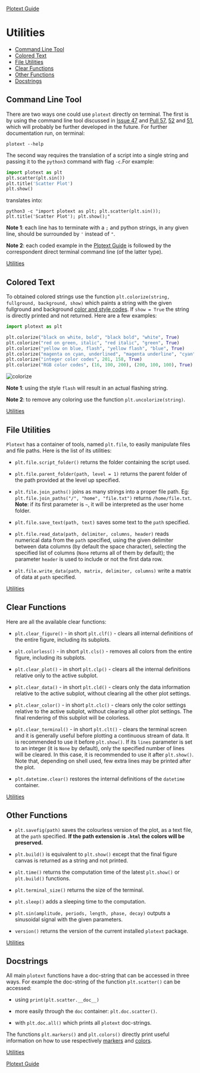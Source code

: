 [Plotext Guide](https://github.com/piccolomo/plotext#guide)


# Utilities
- [Command Line Tool](https://github.com/piccolomo/plotext/blob/master/readme/utilities.md#command-line-tool)
- [Colored Text](https://github.com/piccolomo/plotext/blob/master/readme/utilities.md#colored-text)
- [File Utilities](https://github.com/piccolomo/plotext/blob/master/readme/utilities.md#file-utilities)
- [Clear Functions](https://github.com/piccolomo/plotext/blob/master/readme/utilities.md#clear-functions)
- [Other Functions](https://github.com/piccolomo/plotext/blob/master/readme/utilities.md#other-functions)
- [Docstrings](https://github.com/piccolomo/plotext/blob/master/readme/utilities.md#docstrings)


## Command Line Tool

There are two ways one could use `plotext` directly on terminal. The first is by using the command line tool discussed in [Issue 47](https://github.com/piccolomo/plotext/issues/47) and [Pull 57](https://github.com/piccolomo/plotext/pull/57), [52](https://github.com/piccolomo/plotext/pull/52) and [51](https://github.com/piccolomo/plotext/pull/51), which will probably be further developed in the future. For further documentation run, on terminal:
```console
plotext --help
```
The second way requires the translation of a script into a single string and passing it to the `python3` command with flag `-c`.For example:
```python
import plotext as plt
plt.scatter(plt.sin())
plt.title('Scatter Plot')
plt.show()
```
translates into:
```console
python3 -c "import plotext as plt; plt.scatter(plt.sin()); plt.title('Scatter Plot'); plt.show();"
```
**Note 1**: each line has to terminate with a `;` and python strings, in any given line, should be surrounded by `'` instead of `"`. 

**Note 2**: each coded example in the [Plotext Guide](https://github.com/piccolomo/plotext#guide) is followed by the correspondent direct terminal command line (of the latter type).

[Utilities](https://github.com/piccolomo/plotext/blob/master/readme/utilities.md#utilities)


## Colored Text

To obtained colored strings use the function `plt.colorize(string, fullground, background, show)` which paints a string with the given fullground and background [color and style codes](https://github.com/piccolomo/plotext/blob/master/readme/aspect.md#marker-colors). If `show = True` the string is directly printed and not returned. Here are a few examples:
```python
import plotext as plt

plt.colorize("black on white, bold", "black bold", "white", True)
plt.colorize("red on green, italic", "red italic", "green", True)
plt.colorize("yellow on blue, flash", "yellow flash", "blue", True)
plt.colorize("magenta on cyan, underlined", "magenta underline", "cyan", True)
plt.colorize("integer color codes", 201, 158, True)
plt.colorize("RGB color codes", (16, 100, 200), (200, 100, 100), True)
```
![colorize](https://raw.githubusercontent.com/piccolomo/plotext/master/images/colorize.png)

**Note 1**: using the style `flash` will result in an actual flashing string.

**Note 2**: to remove any coloring use the function `plt.uncolorize(string)`.

[Utilities](https://github.com/piccolomo/plotext/blob/master/readme/utilities.md#utilities)


## File Utilities

`Plotext` has a container of tools, named `plt.file`, to easily manipulate files and file paths. Here is the list of its utilities:

- `plt.file.script_folder()` returns the folder containing the script used.

- `plt.file.parent_folder(path, level = 1)` returns the parent folder of the path provided at the level up specified.

- `plt.file.join_paths()` joins as many strings into a proper file path. Eg: `plt.file.join_paths("/", "home", "file.txt")` returns `/home/file.txt`. **Note**: if its first parameter is `~`, it will be interpreted as the user home folder.
 
- `plt.file.save_text(path, text)` saves some text to the `path` specified.

- `plt.file.read_data(path, delimiter, columns, header)` reads numerical data from the `path` specified, using the given delimiter between data columns (by default the space character), selecting the specified list of columns (`None` returns all of them by default); the parameter `header` is used to include or not the first data row.

- `plt.file.write_data(path, matrix, delimiter, columns)` write a matrix of data at `path` specified.

[Utilities](https://github.com/piccolomo/plotext/blob/master/readme/utilities.md#utilities)


## Clear Functions

Here are all the available clear functions:

- `plt.clear_figure()` - in short `plt.clf()` - clears all internal definitions of the entire figure, including its subplots.

- `plt.colorless()` - in short `plt.cls()` - removes all colors from the entire figure, including its subplots.

- `plt.clear_plot()` - in short `plt.clp()` - clears all the internal definitions relative only to the active subplot. 

- `plt.clear_data()` - in short `plt.cld()` - clears only the data information relative to the active subplot, without clearing all the other plot settings.

- `plt.clear_color()` - in short `plt.clc()` - clears only the color settings relative to the active subplot, without clearing all other plot settings. The final rendering of this subplot will be colorless.

- `plt.clear_terminal()` - in short `plt.clt()` - clears the terminal screen and it is generally useful before plotting a continuous stream of data. It is recommended to use it before `plt.show()`. If its `lines` parameter is set to an integer (it is `None` by default), only the specified number of lines will be cleared. In this case, it is recommended to use it after `plt.show()`. Note that, depending on shell used, few extra lines may be printed after the plot.

- `plt.datetime.clear()` restores the internal definitions of the `datetime` container.

[Utilities](https://github.com/piccolomo/plotext/blob/master/readme/utilities.md#utilities)


## Other Functions

- `plt.savefig(path)` saves the colourless version of the plot, as a text file, at the `path` specified. **If the path extension is `.html` the colors will be preserved.**

- `plt.build()` is equivalent to `plt.show()` except that the final figure canvas is returned as a string and not printed. 

- `plt.time()` returns the computation time of the latest `plt.show()` or `plt.build()` functions. 

- `plt.terminal_size()` returns the size of the terminal.

- `plt.sleep()` adds a sleeping time to the computation.

- `plt.sin(amplitude, periods, length, phase, decay)` outputs a sinusoidal signal with the given parameters.

- `version()` returns the version of the current installed `plotext` package.

[Utilities](https://github.com/piccolomo/plotext/blob/master/readme/utilities.md#utilities)


## Docstrings

All main `plotext` functions have a doc-string that can be accessed in three ways. For example the doc-string of the function `plt.scatter()` can be accessed:

- using `print(plt.scatter.__doc__)`

- more easily through the `doc` container: `plt.doc.scatter()`.

- with `plt.doc.all()` which prints all `plotext` doc-strings.

The functions `plt.markers()` and `plt.colors()` directly print useful information on how to use respectively [markers](https://github.com/piccolomo/plotext/blob/master/readme/aspect.md#plot-markers) and [colors](https://github.com/piccolomo/plotext/blob/master/readme/aspect.md#marker-colors).

[Utilities](https://github.com/piccolomo/plotext/blob/master/readme/utilities.md#utilities)

[Plotext Guide](https://github.com/piccolomo/plotext#guide)
